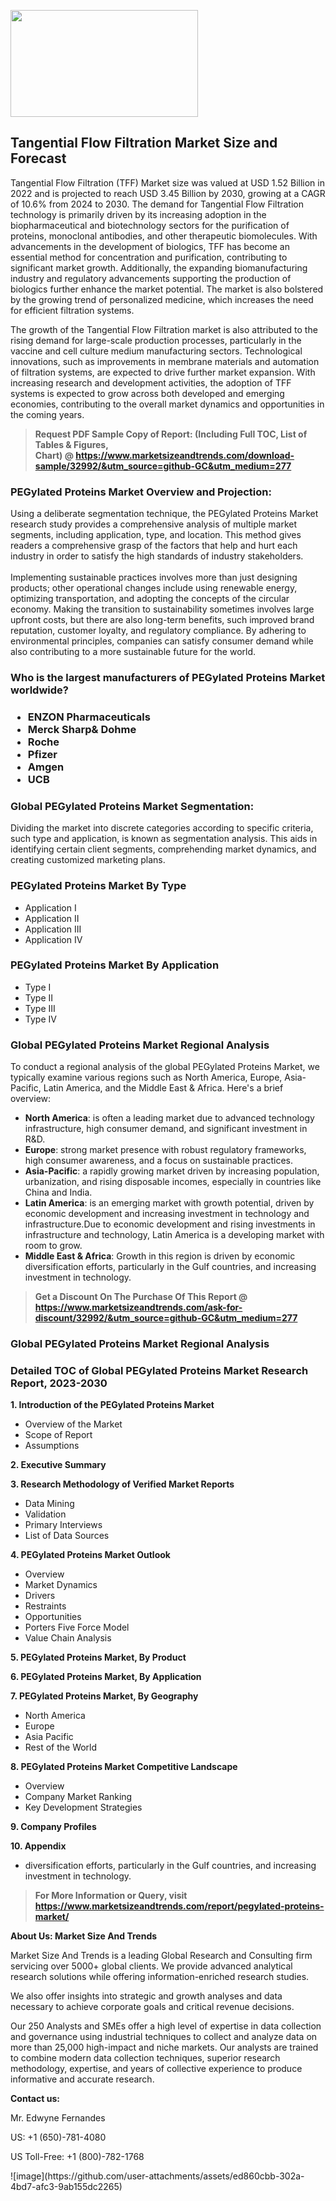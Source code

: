 <p><img class="alignnone size-medium wp-image-20088" src="https://ffe5etoiles.com/wp-content/uploads/2024/12/MST1-300x171.png" alt="" width="300" height="171" /></p><h2>Tangential Flow Filtration Market Size and Forecast</h2><p>Tangential Flow Filtration (TFF) Market size was valued at USD 1.52 Billion in 2022 and is projected to reach USD 3.45 Billion by 2030, growing at a CAGR of 10.6% from 2024 to 2030. The demand for Tangential Flow Filtration technology is primarily driven by its increasing adoption in the biopharmaceutical and biotechnology sectors for the purification of proteins, monoclonal antibodies, and other therapeutic biomolecules. With advancements in the development of biologics, TFF has become an essential method for concentration and purification, contributing to significant market growth. Additionally, the expanding biomanufacturing industry and regulatory advancements supporting the production of biologics further enhance the market potential. The market is also bolstered by the growing trend of personalized medicine, which increases the need for efficient filtration systems.</p><p>The growth of the Tangential Flow Filtration market is also attributed to the rising demand for large-scale production processes, particularly in the vaccine and cell culture medium manufacturing sectors. Technological innovations, such as improvements in membrane materials and automation of filtration systems, are expected to drive further market expansion. With increasing research and development activities, the adoption of TFF systems is expected to grow across both developed and emerging economies, contributing to the overall market dynamics and opportunities in the coming years.</p></p><blockquote id="" class=""><strong>Request PDF Sample Copy of Report: (Including Full TOC, List of Tables &amp; Figures, Chart)&nbsp;@&nbsp;<strong><a href="https://www.marketsizeandtrends.com/download-sample/32992/&utm_source=github-GC&utm_medium=277" target="_blank">https://www.marketsizeandtrends.com/download-sample/32992/&utm_source=github-GC&utm_medium=277</a></strong></strong></blockquote><h3 id="" class="">PEGylated Proteins Market&nbsp;Overview and Projection:</h3><p id="" class="">Using a deliberate segmentation technique, the PEGylated Proteins Market research study provides a comprehensive analysis of multiple market segments, including application, type, and location. This method gives readers a comprehensive grasp of the factors that help and hurt each industry in order to satisfy the high standards of industry stakeholders. <br /> <br />Implementing sustainable practices involves more than just designing products; other operational changes include using renewable energy, optimizing transportation, and adopting the concepts of the circular economy. Making the transition to sustainability sometimes involves large upfront costs, but there are also long-term benefits, such improved brand reputation, customer loyalty, and regulatory compliance. By adhering to environmental principles, companies can satisfy consumer demand while also contributing to a more sustainable future for the world.</p><h3 id="" class="">Who is the largest manufacturers of&nbsp;PEGylated Proteins Market worldwide?</h3><h3 class=""><p><ul><li>ENZON Pharmaceuticals </li><li> Merck Sharp& Dohme </li><li> Roche </li><li> Pfizer </li><li> Amgen </li><li> UCB</li></ul></p></h3><h3 id="" class="">Global&nbsp;PEGylated Proteins Market Segmentation:</h3><p id="" class="">Dividing the market into discrete categories according to specific criteria, such type and application, is known as segmentation analysis. This aids in identifying certain client segments, comprehending market dynamics, and creating customized marketing plans.</p><h3 id="" class="">PEGylated Proteins Market&nbsp;By Type</h3><p><p><ul><li>Application I </li><li> Application II </li><li> Application III </li><li> Application IV</p></li></ul></p></p><h3 id="" class="">PEGylated Proteins Market&nbsp;By Application</h3><p class=""><p><ul><li>Type I </li><li> Type II </li><li> Type III </li><li> Type IV</li></ul></p></p><h3 id="" class="">Global PEGylated Proteins Market Regional Analysis</h3><p id="" class="">To conduct a regional analysis of the global PEGylated Proteins Market, we typically examine various regions such as North America, Europe, Asia-Pacific, Latin America, and the Middle East &amp; Africa. Here's a brief overview:</p><ul><li><strong>North America</strong>: is often a leading market due to advanced technology infrastructure, high consumer demand, and significant investment in R&amp;D.</li><li><strong>Europe</strong>: strong market presence with robust regulatory frameworks, high consumer awareness, and a focus on sustainable practices.</li><li><strong>Asia-Pacific</strong>: a rapidly growing market driven by increasing population, urbanization, and rising disposable incomes, especially in countries like China and India.</li><li><strong>Latin America</strong>: is an emerging market with growth potential, driven by economic development and increasing investment in technology and infrastructure.Due to economic development and rising investments in infrastructure and technology, Latin America is a developing market with room to grow.</li><li><strong>Middle East &amp; Africa</strong>: Growth in this region is driven by economic diversification efforts, particularly in the Gulf countries, and increasing investment in technology.</li></ul><blockquote id="" class=""><strong>Get a Discount On The Purchase Of This Report @ <strong><a href="https://www.marketsizeandtrends.com/ask-for-discount/32992/&utm_source=github-GC&utm_medium=277" target="_blank">https://www.marketsizeandtrends.com/ask-for-discount/32992/&utm_source=github-GC&utm_medium=277</a></strong></strong></blockquote><h3 id="" class="">Global PEGylated Proteins Market Regional Analysis</h3><h3 id="" class="">Detailed TOC of Global PEGylated Proteins Market Research Report, 2023-2030</h3><p id="" class=""><strong>1. Introduction of the PEGylated Proteins Market</strong></p><ul><li>Overview of the Market</li><li>Scope of Report</li><li>Assumptions</li></ul><p id="" class=""><strong>2. Executive Summary</strong></p><p id="" class=""><strong>3. Research Methodology of Verified Market Reports</strong></p><ul><li>Data Mining</li><li>Validation</li><li>Primary Interviews</li><li>List of Data Sources</li></ul><p id="" class=""><strong>4. PEGylated Proteins Market Outlook</strong></p><ul><li>Overview</li><li>Market Dynamics</li><li>Drivers</li><li>Restraints</li><li>Opportunities</li><li>Porters Five Force Model</li><li>Value Chain Analysis</li></ul><p id="" class=""><strong>5. PEGylated Proteins Market, By Product</strong></p><p id="" class=""><strong>6. PEGylated Proteins Market, By Application</strong></p><p id="" class=""><strong>7. PEGylated Proteins Market, By Geography</strong></p><ul><li>North America</li><li>Europe</li><li>Asia Pacific</li><li>Rest of the World</li></ul><p id="" class=""><strong>8. PEGylated Proteins Market Competitive Landscape</strong></p><ul><li>Overview</li><li>Company Market Ranking</li><li>Key Development Strategies</li></ul><p id="" class=""><strong>9. Company Profiles</strong></p><p id="" class=""><strong>10. Appendix</strong></p><ul><li>diversification efforts, particularly in the Gulf countries, and increasing investment in technology.</li></ul><blockquote id="" class=""><strong>For More Information or Query, visit <strong><strong><a href="https://www.marketsizeandtrends.com/report/pegylated-proteins-market/" target="_blank">https://www.marketsizeandtrends.com/report/pegylated-proteins-market/</a></strong></strong></strong></blockquote><p id="" class=""><strong>About Us: Market Size And Trends</strong></p><p id="" class="">Market Size And Trends is a leading Global Research and Consulting firm servicing over 5000+ global clients. We provide advanced analytical research solutions while offering information-enriched research studies.</p><p id="" class="">We also offer insights into strategic and growth analyses and data necessary to achieve corporate goals and critical revenue decisions.</p><p id="" class="">Our 250 Analysts and SMEs offer a high level of expertise in data collection and governance using industrial techniques to collect and analyze data on more than 25,000 high-impact and niche markets. Our analysts are trained to combine modern data collection techniques, superior research methodology, expertise, and years of collective experience to produce informative and accurate research.</p><p id="" class=""><strong>Contact us:</strong></p><p id="" class="">Mr. Edwyne Fernandes</p><p id="" class="">US: +1 (650)-781-4080</p><p id="" class="">US Toll-Free: +1 (800)-782-1768</p>
![image](https://github.com/user-attachments/assets/ed860cbb-302a-4bd7-afc3-9ab155dc2265)
